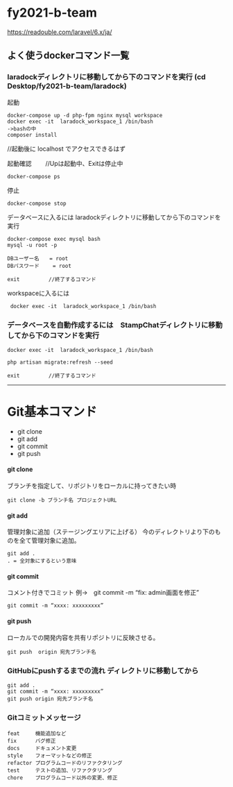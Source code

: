# fy2021-b-team

https://readouble.com/laravel/6.x/ja/

## よく使うdockerコマンド一覧

### laradockディレクトリに移動してから下のコマンドを実行  (cd Desktop/fy2021-b-team/laradock)


起動 　　

    docker-compose up -d php-fpm nginx mysql workspace
    docker exec -it  laradock_workspace_1 /bin/bash
    ->bashの中
    composer install


//起動後に localhost でアクセスできるはず

起動確認 　　//Upは起動中、Exitは停止中

    docker-compose ps

停止

    docker-compose stop


データベースに入るには laradockディレクトリに移動してから下のコマンドを実行

    docker-compose exec mysql bash
    mysql -u root -p

    DBユーザー名　　= root
    DBパスワード　　 = root

    exit　　      //終了するコマンド

workspaceに入るには

	 docker exec -it  laradock_workspace_1 /bin/bash

### データベースを自動作成するには　StampChatディレクトリに移動してから下のコマンドを実行
    docker exec -it  laradock_workspace_1 /bin/bash

    php artisan migrate:refresh --seed

    exit　　      //終了するコマンド
***
# Git基本コマンド
* git clone
* git add
* git commit
* git push

#### git clone
ブランチを指定して、リポジトリをローカルに持ってきたい時

    git clone -b ブランチ名 プロジェクトURL

#### git add
管理対象に追加（ステージングエリアに上げる）
 今のディレクトリより下のものを全て管理対象に追加。

    git add .
    . = 全対象にするという意味

#### git commit
コメント付きでコミット    例→　git commit -m “fix: admin画面を修正”

    git commit -m “xxxx: xxxxxxxxx”

#### git push
ローカルでの開発内容を共有リポジトリに反映させる。

    git push  origin 宛先ブランチ名

### GitHubにpushするまでの流れ  ディレクトリに移動してから

    git add .
    git commit -m “xxxx: xxxxxxxxx”
    git push origin 宛先ブランチ名


### Gitコミットメッセージ

    feat     機能追加など
    fix      バグ修正
    docs     ドキュメント変更
    style    フォーマットなどの修正
    refactor プログラムコードのリファクタリング
    test     テストの追加、リファクタリング
    chore    プログラムコード以外の変更、修正
